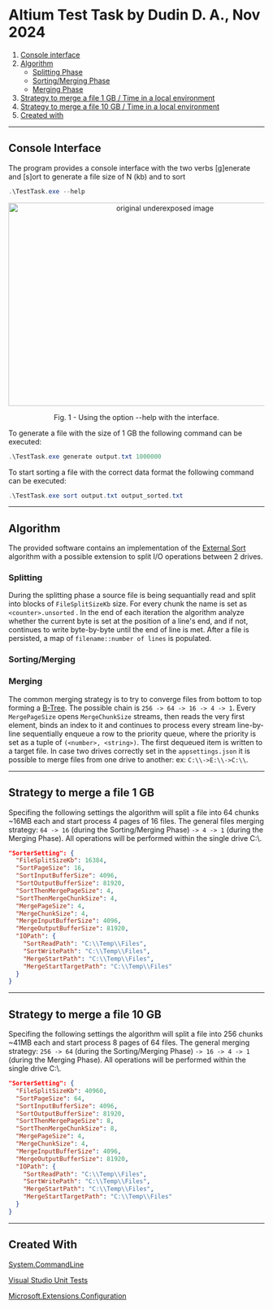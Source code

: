 # Altium Test Task by Dudin D. A., Nov 2024

1. [Console interface](#console-interface)
2. [Algorithm](#algorithm)
   - [Splitting Phase](#splitting)
   - [Sorting/Merging Phase](#sortingmerging)
   - [Merging Phase](#merging)
3. [Strategy to merge a file 1 GB / Time in a local environment](#strategy-to-merge-a-file-1-gb)
4. [Strategy to merge a file 10 GB / Time in a local environment](#strategy-to-merge-a-file-10-gb)
5. [Created with](#created-with)
***
## Console Interface
The program provides a console interface with the two verbs [g]enerate and [s]ort to generate a file size of N (kb) and to sort 

```powershell
.\TestTask.exe --help
```

<p align="center">
    <img src="https://github.com/user-attachments/assets/03e3c6eb-a988-41f8-8fe6-eef479311f52" width="600" height = "400" alt="original underexposed image">
    <p align="center">Fig. 1 - Using the option --help with the interface.</p>
</p>

To generate a file with the size of 1 GB the following command can be executed:
```powershell
.\TestTask.exe generate output.txt 1000000
```

To start sorting a file with the correct data format the following command can be executed:
```powershell
.\TestTask.exe sort output.txt output_sorted.txt 
```

***
## Algorithm
The provided software contains an implementation of the [External Sort](https://en.wikipedia.org/wiki/External_sorting) algorithm with a possible extension to split I/O operations between 2 drives. 
### Splitting 
During the splitting phase a source file is being sequantially read and split into blocks of ```FileSplitSizeKb``` size. For every chunk the name is set as ```<counter>.unsorted``` . In the end of each iteration the algorithm analyze whether the current byte is set at the position of a line's end, and if not, continues to write byte-by-byte until the end of line is met. After a file is persisted, a map of ```filename::number of lines``` is populated.
### Sorting/Merging
### Merging
The common merging strategy is to try to converge files from bottom to top forming a [B-Tree](https://en.wikipedia.org/wiki/B-tree). The possible chain is ```256 -> 64 -> 16 -> 4 -> 1```. Every ```MergePageSize``` opens ```MergeChunkSize``` streams, then reads the very first element, binds an index to it and continues to process every stream line-by-line sequentially enqueue a row to the priority queue, where the priority is set as a tuple of ```(<number>, <string>)```. The first dequeued item is written to a target file. In case two drives correctly set in the ```appsettings.json``` it is possible to merge files from one drive to another: ex: ```C:\\->E:\\->C:\\```.
***
## Strategy to merge a file 1 GB

Specifing the following settings the algorithm will split a file into 64 chunks ~16MB each and start process 4 pages of 16 files.
The general files merging strategy: ```64 -> 16``` (during the Sorting/Merging Phase) ```-> 4 -> 1``` (during the Merging Phase). All operations will be performed within the single drive C:\\.

```json
"SorterSetting": {
  "FileSplitSizeKb": 16384,
  "SortPageSize": 16,
  "SortInputBufferSize": 4096,
  "SortOutputBufferSize": 81920,
  "SortThenMergePageSize": 4,
  "SortThenMergeChunkSize": 4,
  "MergePageSize": 4,
  "MergeChunkSize": 4,
  "MergeInputBufferSize": 4096,
  "MergeOutputBufferSize": 81920,
  "IOPath": {
    "SortReadPath": "C:\\Temp\\Files",
    "SortWritePath": "C:\\Temp\\Files",
    "MergeStartPath": "C:\\Temp\\Files",
    "MergeStartTargetPath": "C:\\Temp\\Files"
  }
}
```

***
## Strategy to merge a file 10 GB

Specifing the following settings the algorithm will split a file into 256 chunks ~41MB each and start process 8 pages of 64 files.
The general merging strategy: ```256 -> 64``` (during the Sorting/Merging Phase) ```-> 16 -> 4 -> 1``` (during the Merging Phase). All operations will be performed within the single drive C:\\.

```json
"SorterSetting": {
  "FileSplitSizeKb": 40960,
  "SortPageSize": 64,
  "SortInputBufferSize": 4096,
  "SortOutputBufferSize": 81920,
  "SortThenMergePageSize": 8,
  "SortThenMergeChunkSize": 8,
  "MergePageSize": 4,
  "MergeChunkSize": 4,
  "MergeInputBufferSize": 4096,
  "MergeOutputBufferSize": 81920,
  "IOPath": {
    "SortReadPath": "C:\\Temp\\Files",
    "SortWritePath": "C:\\Temp\\Files",
    "MergeStartPath": "C:\\Temp\\Files",
    "MergeStartTargetPath": "C:\\Temp\\Files"
  }
}
```

***

## Created With

[System.CommandLine](https://www.nuget.org/packages/ImageProcessing.Microkernel.DIAdapter](https://www.nuget.org/packages/System.CommandLine)/)

[Visual Studio Unit Tests](https://www.nuget.org/packages/Microsoft.NET.Test.SDK)

[Microsoft.Extensions.Configuration](https://www.nuget.org/packages/microsoft.extensions.configuration/)


